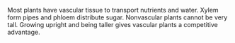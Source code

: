 Most plants have vascular tissue to transport nutrients and water. Xylem form pipes and phloem distribute sugar. Nonvascular plants cannot be very tall. Growing upright and being taller gives vascular plants a competitive advantage.